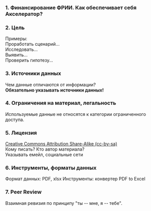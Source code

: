 ### 1. Финансирование ФРИИ. Как обеспечивает себя Акселератор?  

### 2. Цель
Примеры:      
Проработать сценарий...      
Исследовать...     
Выявить...     
Проверить гипотезу...     
      
### 3. Источники данных
Чем данные отличаются от информации?     
**Обязательно указывать источники данных!**  

### 4. Ограничения на материал, легальность
Используемые данные не относятся к категории ограниченного доступа. 

### 5. Лицензия
<a href='http://opendefinition.org/licenses/cc-by-sa/'> Creative Commons Attribution Share-Alike (cc-by-sa)</a>        
Кому писать? Кто автор материала?          
Указывать емейл, социальные сети

### 6. Инструменты, форматы данных
Формат данных: PDF, xlsx
Инструменты: конвертер PDF to Excel

### 7. Peer Review
Взаимная ревизия по принципу "ты -- мне, я -- тебе".     

